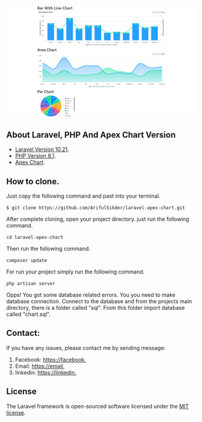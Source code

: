 <p align="center"><a href="https://laravel.com" target="_blank"><img src="public/chart.png" width="full" alt="Laravel Logo"></a></p>


## About Laravel, PHP And Apex Chart Version


-   [Laravel Version 10.21](https://laravel.com).
-   [PHP Version 8.1](https://php.net).
-   [Apex Chart](https://apexcharts.com/docs/installation/).

## How to clone.
Just copy the following command and past into your terminal.

    $ git clone https://github.com/ArifulSikder/laravel-apex-chart.git

After complete cloning, open your project directory. just run the following command.

    cd laravel-apex-chart

Then run the following command.

    composer update

For run your project simply run the following command.

    php artisan server

Opps! You got some database related errors. You you need to make database connection. Connect to the database and from the projects main directory, there is a folder called "sql". From this folder import database called "chart.sql".


## Contact:
If you have any issues, please contact me by sending message:

1. Facebook: [https://facebook.](https://www.facebook.com/arifulsikderr/)
2. Email: [https://email.](mdislamnoyon3@gmail.com)
3. linkedin: [https://linkedin.](https://www.linkedin.com/in/arifulsidkerr/)

## License

The Laravel framework is open-sourced software licensed under the [MIT license](https://opensource.org/licenses/MIT).
